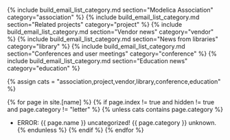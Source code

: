 {% include build_email_list_category.md section="Modelica Association" category="association" %}
{% include build_email_list_category.md section="Related projects" category="project" %}
{% include build_email_list_category.md section="Vendor news" category="vendor" %}
{% include build_email_list_category.md section="News from libraries" category="library" %}
{% include build_email_list_category.md section="Conferences and user meetings" category="conference" %}
{% include build_email_list_category.md section="Education news" category="education" %}
    
{% assign cats = "association,project,vendor,library,conference,education" %}
 
{% for page in site.[name] %}
{% if page.index != true and hidden != true and page.category != "letter" %}
{% unless cats contains page.category  %}
* ERROR: {{ page.name }} uncategorized! {{ page.category }} unknown.
{% endunless %}
{% endif %}
{% endfor %}
